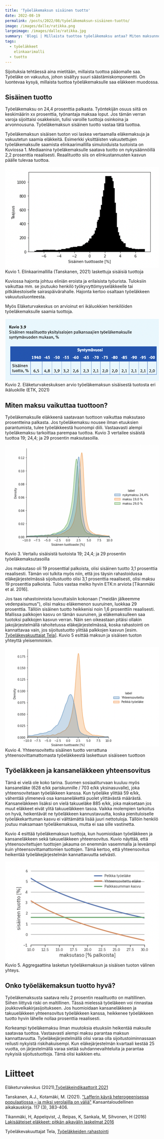 ```yaml
---
title: 'Työeläkemaksun sisäinen tuotto'
date: 2022-08-19
permalink: /posts/2022/08/työeläkemaksun-sisäinen-tuotto/
image: /images/dalle/ratikka.png
largeimage: /images/dalle/ratikka.jpg
summary: 'Blogi | Millaista tuottoa työeläkemaksu antaa? Miten maksunnousu tai -lasku vaikuttaa?'
tags:
  - työeläkkeet
    elinkaarimalli
  - tuotto
---
```


Sijoituksia tehtäessä aina mietitään, millaista tuottoa pääomalle saa. Työeläke on vakuutus, johon sisältyy suuri säästämiskomponentti.
On luontevaa kysyä, millaista tuottoa työeläkemaksulle saa eläkkeen muodossa. 

Sisäinen tuotto
-----

Työeläkemaksu on 24,4 prosenttia palkasta. Työntekijän osuus siitä on keskimäärin xx prosenttia, työnantaja maksaa loput. 
Jos tämän verran varoja sijoittaisi osakkeisiin, tulisi varoille tuottoja osinkoina ja arvonnousuna. Työeläkemaksun sisäinen tuotto vastaa tätä
tuottoa. 

Työeläkemaksun sisäisen tuoton voi laskea vertaamalla eläkemaksuja ja vakuutetun saamia eläkkeitä. 
Esimerkki yksittäisten vakuutettujen työeläkemaksulle saamista elinkaarimallilla simuloiduista tuotoista on Kuviossa 1. 
Mediaanina työeläkemaksulle saatava tuotto on nykysäännöillä 2,2 prosenttia reaalisesti.
Reaalituotto siis on elinkustannusten kasvun päälle tulevaa tuottoa. 

![IRR:t](/images/irr/baseline.png)
Kuvio 1. Elinkaarimallilla (Tanskanen, 2021) laskettuja sisäisiä tuottoja 

Kuviossa hajonta johtuu eliniän eroista ja erilaisista työurista. Tuloksiin vaikuttaa mm. se joutuuko henkilö työkyvyttömyyseläkkeelle
tai pitkäkestoiselle sairaspäivärahalle. Hajonta kertoo osaltaan työeläkkeen vakuutusluonteesta.

Myös Eläketurvakeskus on arvioinut eri ikäluokkien henkilöiden työeläkemaksulle saamia tuottoja.

![ETK:n arvio irr:stä](/images/irr/etk.png)
Kuvio 2. Eläketurvakeskuksen arvio työeläkemaksun sisäisestä tuotosta eri ikäluokille (ETK, 2021)

Miten maksu vaikuttaa tuottoon?
-----

Työeläkemaksulle eläkkeenä saatavaan tuottoon vaikuttaa maksutaso prosentteina palkasta.
Jos työeläkemaksu nousee ilman etuuksien parantumista, tulee työeläkkeestä huonompi diili. Vastaavasti alempi työeläkemaksu
tarkoittaa parempaa tuottoa. Kuvio 3 vertailee sisäistä tuottoa 19; 24,4; ja 29 prosentin maksutasoilla. 

![Vertailu 3](/images/irr/vertailu3.png)
Kuvio 3. Vertailu sisäisistä tuotoista 19; 24,4; ja 29 prosentin työeläkemaksutasoilla

Jos maksutaso oli 19 prosenttial palkoista, olisi sisäinen tuotto 3,1 prosenttia reaalisesti. Tämän voi tulkita myös niin,
että jos täysin rahastoidussa eläkejärjestelmässä sijoitustuotto olisi 3,1 prosenttia reaalisesti, olisi maksu 19 prosenttia palkoista.
Tulos vastaa melko hyvin ETK:n arviota [Tikanmäki et al. 2016].

Jos taas rahastoinnista luovuttaisiin kokonaan ("meidän jälkeemme vedenpaisumus"), olisi maksu eläkemenon suuruinen, luokkaa 29 prosenttia.
Tällöin sisäinen tuotto heikkenisi noin 1,6 prosenttiin reaalisesti. Mallissa palkkojen kasvu on tämän suuruinen, ja
eläkemaksulleen saa tuotoksi palkkojen kasvun verran. Näin sen oikeastaan pitäisi ollakin jakojärjestelmällä rahoitetussa 
eläkejärjestelmässä, koska rahastointi on kannattavaa vain, jos sijoitustuotto ylittää palkkojen kasvun [esim. [Työeläkevakuuttajat Tela](https://www.tela.fi/tyoelakkeiden-rahoitus/rahoituksen-periaatteet/rahastointi/)].
Kuvio 5 esittää maksun ja sisäisen tuoton yhteyttä yleisemminkin.

![Vertailu 3](/images/irr/yhtsov_vs_pelkka.png)
Kuvio 4. Yhteensovitettu sisäinen tuotto verrattuna yhteensovittamattomasta työeläkkeestä laskettuun sisäiseen tuottoon

Työeläkkeen ja kansaneläkkeen yhteensovitus
-----

Tämä ei vielä ole koko tarina. Suomen sosiaaliturvaan kuuluu myös kansaneläke (628 e/kk pariskunnille / 703 e/kk yksinasuvalle), joka yhteensovitetaan työeläkkeen kanssa. 
Kun työeläke ylittää 59 e/kk, vähentää ylimenevä osa kansaneläkettä puolet ylittävästä määrästä. 
Kansaneläkkeen lisäksi on vielä takuueläke 885 e/kk, joka maksetaan jos muut eläkkeet eivät ylitä takuueläkkeen tasoa.
Vaikka molempien tarkoitus on hyvä, heikentävät ne työeläkkeen kannustavuutta, koska pienituloiselle 
työeläkekarttuman kasvu ei välttämättä lisää juuri nettotuloja.
Tällöin henkilö joutuu maksamaan työeläkemaksua, mutta ei saa sille vastinetta.

Kuvio 4 esittää työeläkemaksun tuottoja, kun huomioidaan työeläkkeen ja kansaneläkkeen sekä takuueläkkeen yhteensovitus. 
Kuvio näyttää, että yhteensovitettujen tuottojen jakauma on enemmän vasemmalla ja leveämpi kuin yhteensovittamattomien tuottojen.
Tämä kertoo, että yhteensovitus heikentää työeläkejärjestelmän kannattavuutta selvästi.

![Vertailu 3](/images/irr/maksu_vs_irr.png)
Kuvio 5. Aggregaattina lasketun työeläkemaksun ja sisäisen tuoton välinen yhteys.

Onko työeläkemaksun tuotto hyvä?
-----

Työeläkemaksusta saatava reilu 2 prosentin reaalituotto on maltillinen. Siihen liittyvä riski on maltillinen. Tässä mielessä
työeläkeen voi rinnastaa joukkovelkakirjasijoitukseen. Jos huomioidaan kansaneläkkeen ja takuueläkkeen yhteensovitus työeläkkeen kanssa, 
heikkenee työeläkkeen tuotto hyvin lähelle nollaa prosenttia reaalisesti.

Korkeampi työeläkemaksu ilman muutoksia etuuksiin heikentää maksulle saatavaa tuottoa. Vastaavasti alempi maksu parantaa maksun kannattavuutta.
Työeläkejärjestelmällä olisi varaa olla sijoitustoiminnassaan reilusti nykyistä riskihakuisempi. Kun eläkejärjestelmän kvartaali kestää
25 vuotta, on järjestelmällä varaa sietää suhdannevaihteluita ja parantaa nykyisiä sijoitustuottoja. Tämä olisi kaikkien etu.

Liitteet
======

Eläketurvakeskus (2021),[Työeläkeindikaattorit 2021](https://www.julkari.fi/handle/10024/143130)

Tanskanen, A.J., Kotamäki, M. (2021). ["Lafferin käyrä heterogeenisessa populaatiossa – ja miksi verolajilla on väliä"](https://www.taloustieteellinenyhdistys.fi/wp-content/uploads/2021/10/KAK_3_2021_WEB-53-76.pdf) Kansantaloudellinen aikakauskirja. 117 (3), 383-406.

Tikanmäki, H, Appelqvist, J, Reipas, K, Sankala, M, Sihvonen, H (2016) [Lakisääteiset eläkkeet: pitkän aikavälin laskelmat 2016](https://www.julkari.fi/handle/10024/131352)

Työeläkevakuuttajat Tela, [Työeläkkeiden rahastointi](https://www.tela.fi/tyoelakkeiden-rahoitus/rahoituksen-periaatteet/rahastointi/)